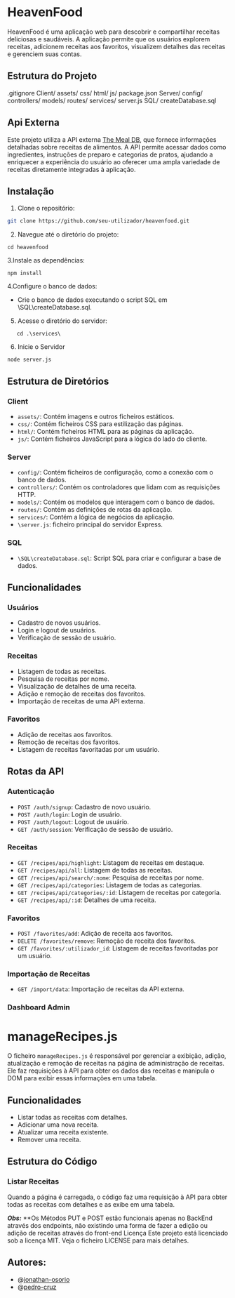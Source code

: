 # HeavenFood

HeavenFood é uma aplicação web para descobrir e compartilhar receitas deliciosas e saudáveis. A aplicação permite que os usuários explorem receitas, adicionem receitas aos favoritos, visualizem detalhes das receitas e gerenciem suas contas.

## Estrutura do Projeto
.gitignore
Client/
    assets/
    css/
    html/
    js/
package.json
Server/
    config/
    controllers/
    models/
    routes/
    services/
    server.js
SQL/
    createDatabase.sql
## Api Externa

Este projeto utiliza a API externa [The Meal DB](https://www.themealdb.com/api.php), que fornece informações detalhadas sobre receitas de alimentos. A API permite acessar dados como ingredientes, instruções de preparo e categorias de pratos, ajudando a enriquecer a experiência do usuário ao oferecer uma ampla variedade de receitas diretamente integradas à aplicação.
    
## Instalação

1. Clone o repositório:

```sh
git clone https://github.com/seu-utilizador/heavenfood.git

```
2. Navegue até o diretório do projeto:
 ```  
cd heavenfood
```

3.Instale as dependências:
 ```  
npm install
```

4.Configure o banco de dados:
* Crie o banco de dados executando o script SQL em \SQL\createDatabase.sql.

5. Acesse o diretório do servidor:
```
   cd .\services\
```
6. Inicie o Servidor
 ```  
node server.js
```
## Estrutura de Diretórios
### Client
* `assets/`: Contém imagens e outros ficheiros estáticos.
* `css/`: Contém ficheiros CSS para estilização das páginas.
* `html/`: Contém ficheiros HTML para as páginas da aplicação.
* `js/`: Contém ficheiros JavaScript para a lógica do lado do cliente.

### Server

* `config/`: Contém ficheiros de configuração, como a conexão com o banco de dados.
* `controllers/`: Contém os controladores que lidam com as requisições HTTP.
* `models/`: Contém os modelos que interagem com o banco de dados.
* `routes/`: Contém as definições de rotas da aplicação.
* `services/`: Contém a lógica de negócios da aplicação.
* `\server.js`: ficheiro principal do servidor Express.

### SQL
* `\SQL\createDatabase.sql`: Script SQL para criar e configurar a base de dados.

## Funcionalidades
### Usuários
* Cadastro de novos usuários.
* Login e logout de usuários.
* Verificação de sessão de usuário.
### Receitas
* Listagem de todas as receitas.
* Pesquisa de receitas por nome.
* Visualização de detalhes de uma receita.
* Adição e remoção de receitas dos favoritos.
* Importação de receitas de uma API externa.
### Favoritos
* Adição de receitas aos favoritos.
* Remoção de receitas dos favoritos.
* Listagem de receitas favoritadas por um usuário.
  
## Rotas da API

### Autenticação
* `POST /auth/signup`: Cadastro de novo usuário.
* `POST /auth/login`: Login de usuário.
* `POST /auth/logout`: Logout de usuário.
* `GET /auth/session`: Verificação de sessão de usuário.

### Receitas
* `GET /recipes/api/highlight`: Listagem de receitas em destaque.
* `GET /recipes/api/all`: Listagem de todas as receitas.
* `GET /recipes/api/search/:nome`: Pesquisa de receitas por nome.
* `GET /recipes/api/categories`: Listagem de todas as categorias.
* `GET /recipes/api/categories/:id`: Listagem de receitas por categoria.
* `GET /recipes/api/:id`: Detalhes de uma receita.

### Favoritos
* `POST /favorites/add`: Adição de receita aos favoritos.
* `DELETE /favorites/remove`: Remoção de receita dos favoritos.
* `GET /favorites/:utilizador_id`: Listagem de receitas favoritadas por um usuário.

### Importação de Receitas
* `GET /import/data`: Importação de receitas da API externa.

### Dashboard Admin
# manageRecipes.js

O ficheiro `manageRecipes.js` é responsável por gerenciar a exibição, adição, atualização e remoção de receitas na página de administração de receitas. Ele faz requisições à API para obter os dados das receitas e manipula o DOM para exibir essas informações em uma tabela.

## Funcionalidades

- Listar todas as receitas com detalhes.
- Adicionar uma nova receita.
- Atualizar uma receita existente.
- Remover uma receita.

## Estrutura do Código

### Listar Receitas

Quando a página é carregada, o código faz uma requisição à API para obter todas as receitas com detalhes e as exibe em uma tabela.

**_Obs:_**
**Os Métodos PUT e POST estão funcionais apenas no BackEnd através dos endpoints, não existindo uma forma de fazer a edição ou adição de receitas através do front-end
Licença
Este projeto está licenciado sob a licença MIT. Veja o ficheiro LICENSE para mais detalhes.


## Autores:
* @[jonathan-osorio](https://github.com/jonathan-osorio) 
* @[pedro-cruz](https>//github.com/pmzpro)

